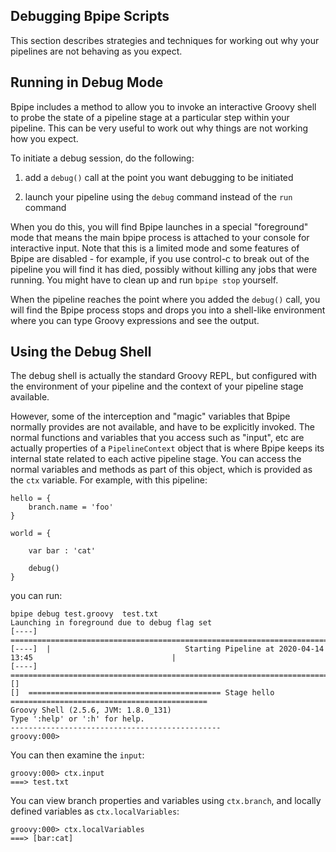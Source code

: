 [comment]: <> ( vim: ts=20 expandtab tw=100 spell nocindent nosmartindent filetype=Markdown)

## Debugging Bpipe Scripts

This section describes strategies and techniques for working out why your
pipelines are not behaving as you expect.

## Running in Debug Mode

Bpipe includes a method to allow you to invoke an interactive Groovy shell to probe
the state of a pipeline stage at a particular step within your pipeline. This can 
be very useful to work out why things are not working how you expect.

To initiate a debug session, do the following:

1. add a `debug()` call at the point you want debugging to be initiated

2. launch your pipeline using the `debug` command instead of the `run` command

When you do this, you will find Bpipe launches in a special "foreground" mode that means
the main bpipe process is attached to your console for interactive input. Note that this is 
a limited mode and some features of Bpipe are disabled - for example, if you use control-c to 
break out of the pipeline you will find it has died, possibly without killing any jobs 
that were running. You might have to clean up and run `bpipe stop` yourself.

When the pipeline reaches the point where you added the `debug()` call, you will find the
Bpipe process stops and drops you into a shell-like environment where you can type Groovy 
expressions and see the output.

## Using the Debug Shell

The debug shell is actually the standard Groovy REPL, but configured with the environment of your
pipeline and the context of your pipeline stage available.

However, some of the interception and "magic" variables that Bpipe normally provides are not
available, and have to be explicitly invoked. The normal functions and variables that you access
such as "input", etc are actually properties of a `PipelineContext` object that is where Bpipe
keeps its internal state related to each active pipeline stage. You can access the normal 
variables and methods as part of this object, which is provided as the `ctx` variable. For example, 
with this pipeline:

```
hello = {
    branch.name = 'foo'
}

world = {

    var bar : 'cat'

    debug()
}
```

you can run:

```
bpipe debug test.groovy  test.txt 
Launching in foreground due to debug flag set
[----]  ====================================================================================================
[----]  |                              Starting Pipeline at 2020-04-14 13:45                               |
[----]  ====================================================================================================
[]  
[]  =========================================== Stage hello ============================================
Groovy Shell (2.5.6, JVM: 1.8.0_131)
Type ':help' or ':h' for help.
-----------------------------------------------
groovy:000> 
```

You can then examine the `input`:

```
groovy:000> ctx.input
===> test.txt
```

You can view branch properties and variables using `ctx.branch`, and locally defined variables as `ctx.localVariables`:

```
groovy:000> ctx.localVariables
===> [bar:cat]
```

